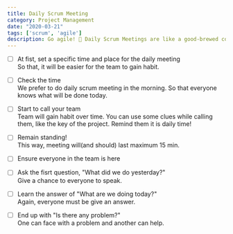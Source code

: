 ```yaml
---
title: Daily Scrum Meeting
category: Project Management
date: "2020-03-21"
tags: ['scrum', 'agile']
description: Go agile! 🚀 Daily Scrum Meetings are like a good-brewed coffee, don't forget it when you start a new work-day.
---
```


- [ ] At fist, set a specific time and place for the daily meeting  
So that, it will be easier for the team to gain habit.

- [ ] Check the time  
We prefer to do daily scrum meeting in the morning. So that everyone knows what will be done today. 

- [ ] Start to call your team  
Team will gain habit over time. You can use some clues while calling them, like the key of the project. Remind them it is daily time! 

- [ ] Remain standing!  
This way, meeting will(and should) last maximum 15 min.  

- [ ] Ensure everyone in the team is here

- [ ] Ask the fisrt question, "What did we do yesterday?"  
Give a chance to everyone to speak.

- [ ] Learn the answer of "What are we doing today?"  
Again, everyone must be give an answer.

- [ ] End up with "Is there any problem?"  
One can face with a problem and another can help.
